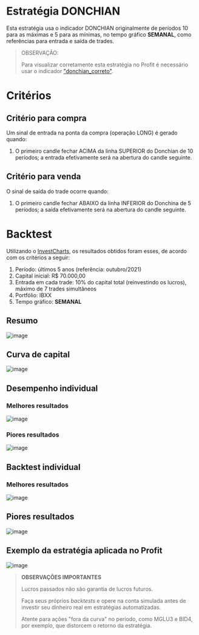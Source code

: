 # Estratégia DONCHIAN

Esta estratégia usa o indicador DONCHIAN originalmente de períodos 10 para as máximas e 5 para as mínimas, no tempo gráfico **SEMANAL**, como referências para entrada e saída de trades.

> OBSERVAÇÃO:
> 
> Para visualizar corretamente esta estratégia no Profit é necessário usar o indicador ["donchian_correto"](https://github.com/Zamana/nelogica/tree/main/indicadores/donchian).
> 

# Critérios

## Critério para compra

Um sinal de entrada na ponta da compra (operação LONG) é gerado quando:

1) O primeiro candle fechar ACIMA da linha SUPERIOR do Donchian de 10 períodos; a entrada efetivamente será na abertura do candle seguinte.

## Critério para venda

O sinal de saída do trade ocorre quando:

1) O primeiro candle fechar ABAIXO da linha INFERIOR do Donchina de 5 períodos; a saída efetivamente será na abertura do candle seguinte.


# Backtest

Utilizando o [InvestCharts](https://investcharts.com/), os resultados obtidos foram esses, de acordo com os critérios a seguir:

1) Período: últimos 5 anos (referência: outubro/2021)
2) Capital inicial: R$ 70.000,00
3) Entrada em cada trade: 10% do capital total (reinvestindo os lucros), máximo de 7 trades simultâneos
4) Portfólio: IBXX
5) Tempo gráfico: **SEMANAL**

## Resumo
![image](https://user-images.githubusercontent.com/6900313/139925884-fa72e66b-254d-4985-bd58-75b7674db5e1.png)


## Curva de capital
![image](https://user-images.githubusercontent.com/6900313/139925948-ab864a85-98f0-452b-9a75-5e5387ed5271.png)

## Desempenho individual

### Melhores resultados
![image](https://user-images.githubusercontent.com/6900313/139925984-e075a6e4-83a7-4751-b94f-c9a48075825f.png)


### Piores resultados
![image](https://user-images.githubusercontent.com/6900313/139926007-ac58414f-96fc-478b-ad5e-84b5be9fdbc4.png)

## Backtest individual

### Melhores resultados
![image](https://user-images.githubusercontent.com/6900313/139926053-c26e194e-6e3f-4534-8ee2-4814eaafd670.png)

## Piores resultados
![image](https://user-images.githubusercontent.com/6900313/139926086-c5f8c7fc-5273-419a-b50f-16deb0139f98.png)

## Exemplo da estratégia aplicada no Profit
![image](https://user-images.githubusercontent.com/6900313/139926488-2a58c119-76f3-4a57-8eda-13a4f4f8f570.png)


> **OBSERVAÇÕES IMPORTANTES**
> 
> Lucros passados não são garantia de lucros futuros.
> 
> Faça seus próprios *backtests* e opere na conta simulada antes de investir seu dinheiro real em estratégias automatizadas.
>
> Atente para ações "fora da curva" no período, como MGLU3 e BID4, por exemplo, que distorcem o retorno da estratégia.
> 
